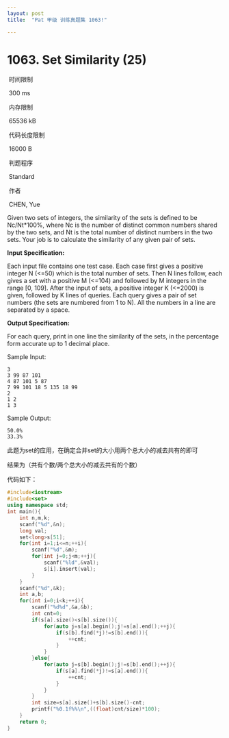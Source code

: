 ```yaml
---
layout: post
title:  "Pat 甲级 训练真题集 1063!"

---
```

# 1063. Set Similarity (25)

​    时间限制  

​    300 ms

​    内存限制  

​    65536 kB

​    代码长度限制  

​    16000 B

​      判题程序    

​      Standard    

​      作者    

​      CHEN, Yue

Given two sets of integers, the similarity of the sets is defined to be Nc/Nt*100%, where Nc is the number of distinct common numbers shared by the two sets, and Nt is the total number of distinct numbers in the two sets.  Your job is to calculate the similarity of any given pair of sets.

**Input Specification:**

Each input file contains one test case.  Each case first gives a positive integer N (<=50) which is the total number of sets.  Then N lines follow, each gives a set with a positive M (<=104) and followed by M integers in the range [0, 109].  After the input of sets, a positive integer K (<=2000) is given, followed by K lines of queries.  Each query gives a pair of set numbers (the sets are numbered from 1 to N).  All the numbers in a line are separated by a space.

**Output Specification:**

For each query, print in one line the similarity of the sets, in the percentage form accurate up to 1 decimal place.

Sample Input:

```
3
3 99 87 101
4 87 101 5 87
7 99 101 18 5 135 18 99
2
1 2
1 3

```

Sample Output:

```
50.0%
33.3%
```

此题为set的应用，在确定合并set的大小用两个总大小的减去共有的即可

结果为（共有个数/两个总大小的减去共有的个数）

代码如下：

```c++
#include<iostream>
#include<set>
using namespace std;
int main(){
	int n,m,k;
	scanf("%d",&n);
	long val;
	set<long>s[51];
	for(int i=1;i<=n;++i){
		scanf("%d",&m);
		for(int j=0;j<m;++j){
			scanf("%ld",&val);
			s[i].insert(val);
		}
	}
	scanf("%d",&k);
	int a,b;
	for(int i=0;i<k;++i){
		scanf("%d%d",&a,&b);
		int cnt=0;
		if(s[a].size()<s[b].size()){
			for(auto j=s[a].begin();j!=s[a].end();++j){
				if(s[b].find(*j)!=s[b].end()){
					++cnt;
				}
			}
		}else{
			for(auto j=s[b].begin();j!=s[b].end();++j){
				if(s[a].find(*j)!=s[a].end()){
					++cnt;
				}
			}
		}
		int size=s[a].size()+s[b].size()-cnt;
		printf("%0.1f%%\n",((float)cnt/size)*100);
	}
	return 0;
}
```
